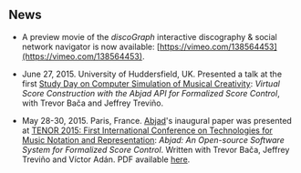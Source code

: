## News

-   A preview movie of the *discoGraph* interactive discography & social
    network navigator is now available:
    [https://vimeo.com/138564453](https://vimeo.com/138564453).

-   June 27, 2015. University of Huddersfield, UK. Presented a talk at the
    first [Study Day on Computer Simulation of Musical
    Creativity](https://simulationofmusicalcreativity.wordpress.com/):
    *Virtual Score Construction with the Abjad API for Formalized Score
    Control*, with Trevor Bača and Jeffrey Treviño.

-   May 28-30, 2015. Paris, France. [Abjad](http://abjad.mbrsi.org)'s inaugural
    paper was presented at [TENOR 2015: First International Conference on
    Technologies for Music Notation and
    Representation](http://tenor2015.tenor-conference.org/): *Abjad: An
    Open-source Software System for Formalized Score Control*. Written with
    Trevor Bača, Jeffrey Treviño and Víctor Adán. PDF available
    [here](https://github.com/Abjad/tenor2015/blob/master/abjad.pdf).

<br />
